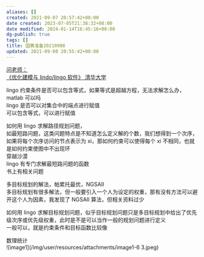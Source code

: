 ```yaml
---
aliases: []
created: 2021-09-07 20:57:42+08:00
date created: 2023-07-05T21:38:32+08:00
date modified: 2024-01-14T16:45:16+08:00
dg-publish: true
tags: []
title: 国赛准备20210908
updated: 2021-09-08 20:55:42+08:00
---
```


<u>问老师：</u>  
<u>《优化建模与 lindo/lingo 软件》 清华大学</u>

lingo 约束条件是否可以包含等式，如果等式是超越方程，无法求解怎么办，matlab 可以吗  
lingo 是否可以对集合中的端点进行赋值  
可以包含等式，可以进行赋值

如何用 lingo 求解路径规划问题，  
如最短路问题，这类问题特点是不知道怎么定义解的个数，我们想得到一个次序，如果将每个次序访问的节点表示为 xi，那如何约束可以使得每个 xi 不相同，也就是如何约束使图中不出现环  
穿越沙漠  
lingo 有专门求解最短路问题的函数  
书上有相关问题

多目标规划的解法，帕累托最优，NGSAII  
多目标规划有很多解法，但一般要引入一个人为设定的权重，那有没有方法可以避开这个人为因素，我发现了 NGSAII 算法，但相关资料过少

如何用 lingo 求解目标规划问题，似乎目标规划问题只是多目标规划中给出了优先级次序或优先级权重，此时是不是可以当作一般的规划问题进行定义  
一般可以，就是约束条件和目标函数比较像

数理统计  
![image1](/img/user/resources/attachments/image1-6 3.jpeg)
